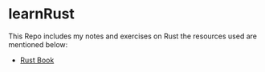 # learnRust

This Repo includes my notes and exercises on Rust the resources used are mentioned below:
* [Rust Book](https://doc.rust-lang.org/book)
